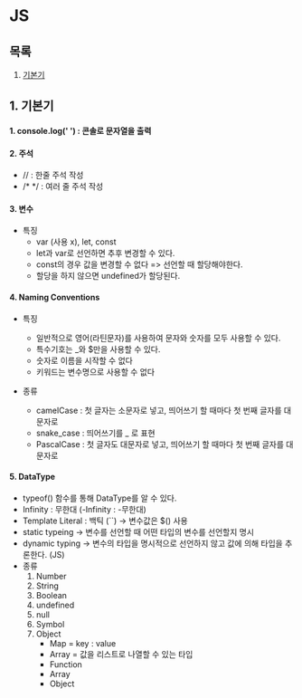 # JS

## 목록
1. [기본기](#1-consolelog)




## 1. 기본기

#### 1. console.log(' ') : 콘솔로 문자열을 출력   

#### 2. 주석 
- // : 한줄 주석 작성   
- /* */ : 여러 줄 주석 작성

#### 3. 변수
- 특징
   - var (사용 x), let, const
   - let과 var로 선언하면 추후 변경할 수 있다.
   - const의 경우 값을 변경할 수 없다 => 선언할 때 할당해야한다.
   - 할당을 하지 않으면 undefined가 할당된다.   

#### 4. Naming Conventions
- 특징
  - 일반적으로 영어(라틴문자)를 사용하여 문자와 숫자를 모두 사용할 수 있다.
  - 특수기호는 _와 $만을 사용할 수 있다.
  - 숫자로 이름을 시작할 수 없다 
  - 키워드는 변수명으로 사용할 수 없다   

- 종류
     - camelCase : 첫 글자는 소문자로 넣고, 띄어쓰기 할 때마다 첫 번째 글자를 대문자로
     - snake_case : 띄어쓰기를 _ 로 표현
     - PascalCase : 첫 글자도 대문자로 넣고, 띄어쓰기 할 때마다 첫 번째 글자를 대문자로

#### 5. DataType 
- typeof() 함수를 통해 DataType를 알 수 있다.
- Infinity : 무한대 (-Infinity : -무한대)
- Template Literal : 백틱 (``) &rarr; 변수값은 $() 사용
- static typeing -> 변수를 선언할 때 어떤 타입의 변수를 선언할지 명시
- dynamic typing -> 변수의 타입을 명시적으로 선언하지 않고 값에 의해 타입을 추론한다. (JS)
- 종류
  1) Number
  2) String
  3) Boolean
  4) undefined
  5) null
  6) Symbol
  7) Object
     - Map = key : value 
     - Array = 값을 리스트로 나열할 수 있는 타입
     - Function
     - Array
     - Object
